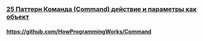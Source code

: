 ### [25 Паттерн Команда (Command) действие и параметры как объект](https://www.youtube.com/watch?v=vER0vYL4hM4)

#### https://github.com/HowProgrammingWorks/Command

